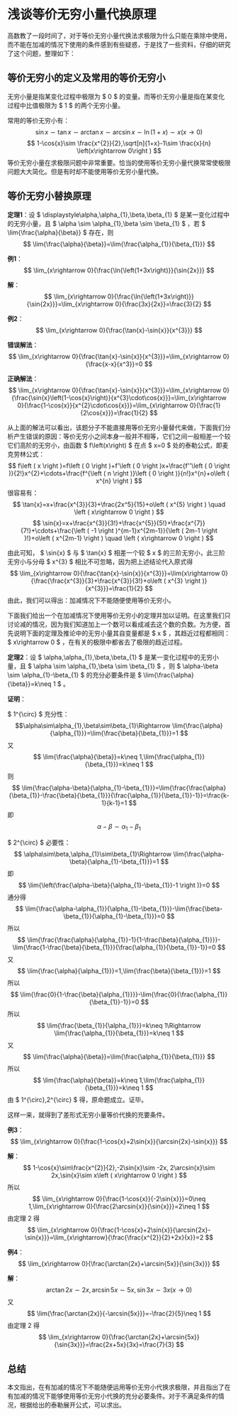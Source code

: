 # 浅谈等价无穷小量代换原理


高数教了一段时间了，对于等价无穷小量代换法求极限为什么只能在乘除中使用，而不能在加减的情况下使用的条件感到有些疑惑，于是找了一些资料，仔细的研究了这个问题，整理如下：

## 等价无穷小的定义及常用的等价无穷小

无穷小量是指某变化过程中极限为 $ 0 $ 的变量。而等价无穷小量是指在某变化过程中比值极限为 $ 1 $ 的两个无穷小量。

常用的等价无穷小有： $$ \sin{x}\sim \tan{x}\sim\arctan{x}\sim\arcsin{x}\sim \ln{\left(1+x \right )}\sim x\left(x\rightarrow 0\right ) $$ $$ 1-\cos{x}\sim \frac{x^{2}}{2},\sqrt[n]{1+x}-1\sim \frac{x}{n} \left(x\rightarrow 0\right ) $$ 等价无穷小量在求极限问题中非常重要。恰当的使用等价无穷小量代换常常使极限问题大大简化。但是有时却不能使用等价无穷小量代换。

## 等价无穷小替换原理

**定理1**：设 $ \displaystyle\alpha,\alpha_{1},\beta,\beta_{1} $ 是某一变化过程中的无穷小量，且 $ \alpha \sim \alpha_{1},\beta \sim \beta_{1} $ ，若 $ \lim{\frac{\alpha}{\beta}} $ 存在，则 $$ \lim{\frac{\alpha}{\beta}}=\lim{\frac{\alpha_{1}}{\beta_{1}}} $$

**例1**：$$ \lim_{x\rightarrow 0}{\frac{\ln{\left(1+3x\right)}}{\sin{2x}}} $$

**解**：$$ \lim_{x\rightarrow 0}{\frac{\ln{\left(1+3x\right)}}{\sin{2x}}}=\lim_{x\rightarrow 0}{\frac{3x}{2x}}=\frac{3}{2} $$

**例2**：$$ \lim_{x\rightarrow 0}{\frac{\tan{x}-\sin{x}}{x^{3}}} $$

**错误解法**： $$ \lim_{x\rightarrow 0}{\frac{\tan{x}-\sin{x}}{x^{3}}}=\lim_{x\rightarrow 0}{\frac{x-x}{x^3}}=0 $$

**正确解法**：$$ \lim_{x\rightarrow 0}{\frac{\tan{x}-\sin{x}}{x^{3}}}=\lim_{x\rightarrow 0}{\frac{\sin{x}\left(1-\cos{x}\right)}{x^{3}\cdot\cos{x}}}=\lim_{x\rightarrow 0}{\frac{1-\cos{x}}{x^{2}\cdot\cos{x}}}=\lim_{x\rightarrow 0}{\frac{1}{2\cos{x}}}=\frac{1}{2} $$

从上面的解法可以看出，该题分子不能直接用等价无穷小量替代来做，下面我们分析产生错误的原因：等价无穷小之间本身一般并不相等，它们之间一般相差一个较它们高阶的无穷小，由函数 $ f\left(x\right) $ 在点 $ x=0 $ 处的泰勒公式，即麦克劳林公式：$$ f\left ( x \right )=f\left ( 0 \right )+f'\left ( 0 \right )x+\frac{f''\left ( 0 \right )}{2!}x^{2}+\cdots+\frac{f^{\left ( n \right )}\left ( 0 \right )}{n!}x^{n}+o\left ( x^{n} \right ) $$ 很容易有：$$ \tan{x}=x+\frac{x^{3}}{3}+\frac{2x^5}{15}+o\left ( x^{5} \right ) \quad \left ( x\rightarrow 0 \right ) $$  $$ \sin{x}=x+\frac{x^{3}}{3!}+\frac{x^{5}}{5!}+\frac{x^{7}}{7!}+\cdots+\frac{\left ( -1 \right )^{m-1}x^{2m-1}}{\left ( 2m-1 \right )!}+o\left ( x^{2m-1} \right ) \quad \left ( x\rightarrow 0 \right ) $$ 

由此可知， $ \sin{x} $ 与 $ \tan{x} $ 相差一个较 $ x $ 的三阶无穷小，此三阶无穷小与分母 $ x^{3} $ 相比不可忽略，因为把上述结论代入原式得 $$ \lim_{x\rightarrow 0}{\frac{\tan{x}-\sin{x}}{x^{3}}}=\lim{x\rightarrow 0}{\frac{\frac{x^{3}}{3}+\frac{x^{3}}{3!}+o\left ( x^{3} \right )}{x^{3}}}=\frac{1}{2} $$ 由此，我们可以得出：加减情况下不能随便使用等价无穷小。

下面我们给出一个在加减情况下使用等价无穷小的定理并加以证明。在这里我们只讨论减的情况，因为我们知道加上一个数可以看成减去这个数的负数。为方便，首先说明下面的定理及推论中的无穷小量其自变量都是 $ x $ ，其趋近过程都相同： $ x\rightarrow 0 $ ，在有关的极限中都省去了极限的趋近过程。

**定理2**：设 $ \alpha,\alpha_{1},\beta,\beta_{1} $ 是某一变化过程中的无穷小量，且 $ \alpha \sim \alpha_{1},\beta \sim \beta_{1} $ ，则 $ \alpha-\beta \sim \alpha_{1}-\beta_{1} $ 的充分必要条件是 $ \lim{\frac{\alpha}{\beta}}=k\neq 1 $ 。

**证明**：

$ 1^{\circ} $ 充分性：$$\alpha\sim\alpha_{1},\beta\sim\beta_{1}\Rightarrow \lim{\frac{\alpha}{\alpha_{1}}}=\lim{\frac{\beta}{\beta_{1}}}=1 $$ 又 $$ \lim{\frac{\alpha}{\beta}}=k\neq 1,\lim{\frac{\alpha_{1}}{\beta_{1}}}=k\neq 1 $$ 则 $$ \lim{\frac{\alpha-\beta}{\alpha_{1}-\beta_{1}}}=\lim{\frac{\frac{\alpha}{\beta_{1}}-\frac{\beta}{\beta_{1}}}{\frac{\alpha_{1}}{\beta_{1}}-1}}=\frac{k-1}{k-1}=1 $$ 即 $$ \alpha -\beta\sim \alpha_{1} - \beta_{1} $$

$ 2^{\circ} $ 必要性：$$ \alpha\sim\beta,\alpha_{1}\sim\beta_{1}\Rightarrow \lim{\frac{\alpha-\beta}{\alpha_{1}-\beta_{1}}}=1 $$ 即 $$ \lim{\left(\frac{\alpha-\beta}{\alpha_{1}-\beta_{1}}-1 \right )}=0 $$ 通分得 $$ \lim{\frac{\alpha-\alpha_{1}}{\alpha_{1}-\beta_{1}}}-\lim{\frac{\beta-\beta_{1}}{\alpha_{1}-\beta_{1}}}=0 $$ 所以 $$ \lim{\frac{\frac{\alpha}{\alpha_{1}}-1}{1-\frac{\beta}{\alpha_{1}}}}-\lim{\frac{1-\frac{\beta}{\beta_{1}}}{\frac{\alpha_{1}}{\beta_{1}}-1}}=0 $$ 又 $$ \lim{\frac{\alpha}{\alpha_{1}}}=1,\lim{\frac{\beta}{\beta_{1}}}=1 $$ 所以 $$ \lim{\frac{0}{1-\frac{\beta}{\alpha_{1}}}}-\lim{\frac{0}{\frac{\alpha_{1}}{\beta_{1}}-1}}=0 $$ 所以 $$ \lim{\frac{\beta_{1}}{\alpha_{1}}}=k\neq 1\Rightarrow \lim{\frac{\alpha_{1}}{\beta_{1}}}=k\neq 1 $$ 又 $$ \lim{\frac{\alpha}{\beta}}=\lim{\frac{\alpha_{1}}{\beta_{1}}} $$ 所以 $$ \lim{\frac{\alpha}{\beta}}=k\neq 1,\lim{\frac{\alpha_{1}}{\beta_{1}}}=k\neq 1 $$ 由 $ 1^{\circ},2^{\circ} $ 得，原命题成立。证毕。

这样一来，就得到了差形式无穷小量等价代换的充要条件。

**例3**：$$ \lim_{x\rightarrow 0}{\frac{1-\cos{x}+2\sin{x}}{\arcsin{2x}-\sin{x}}} $$

**解**：$$ 1-\cos{x}\sim\frac{x^{2}}{2},-2\sin{x}\sim -2x, 2\arcsin{x}\sim 2x,\sin{x}\sim x\left ( x\rightarrow 0 \right ) $$ 所以 $$ \lim_{x\rightarrow 0}{\frac{1-\cos{x}}{-2\sin{x}}}=0\neq 1,\lim_{x\rightarrow 0}{\frac{2\arcsin{x}}{\sin{x}}}=2\neq 1 $$ 由定理 2 得 $$ \lim_{x\rightarrow 0}{\frac{1-\cos{x}+2\sin{x}}{\arcsin{2x}-\sin{x}}}=\lim_{x\rightarrow}{\frac{\frac{x^{2}}{2}+2x}{x}}=2 $$

**例4**：$$ \lim_{x\rightarrow 0}{\frac{\arctan{2x}+\arcsin{5x}}{\sin{3x}}} $$

**解**：$$ \arctan{2x}\sim 2x,\arcsin{5x}\sim 5x,\sin{3x}\sim 3x\left ( x\rightarrow 0 \right ) $$ 又 $$ \lim{\frac{\arctan{2x}}{-\arcsin{5x}}}=-\frac{2}{5}\neq 1 $$ 由定理 2 得 $$ \lim_{x\rightarrow 0}{\frac{\arctan{2x}+\arcsin{5x}}{\sin{3x}}}=\frac{2x+5x}{3x}=\frac{7}{3} $$

## 总结

本文指出，在有加减的情况下不能随便运用等价无穷小代换求极限，并且指出了在有加减的情况下能够使用等价无穷小代换的充分必要条件。对于不满足条件的情况，根据给出的泰勒展开公式，可以求出。
